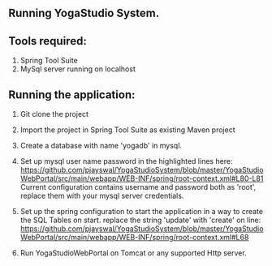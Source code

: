 Running YogaStudio System.
-------------------------

Tools required:
----------------
1. Spring Tool Suite
2. MySql server running on localhost

Running the application:
----------------------
1. Git clone the project
2. Import the project in Spring Tool Suite as existing Maven project
3. Create a database with name 'yogadb' in mysql.
4. Set up mysql user name password in the highlighted lines here: https://github.com/pjayswal/YogaStudioSystem/blob/master/YogaStudioWebPortal/src/main/webapp/WEB-INF/spring/root-context.xml#L80-L81
 Current configuration contains username and password both as 'root', replace them with your mysql server credentials.
5. Set up the spring configuration to start the application in a way to create the SQL Tables on start. replace the string 'update' with 'create' on line: https://github.com/pjayswal/YogaStudioSystem/blob/master/YogaStudioWebPortal/src/main/webapp/WEB-INF/spring/root-context.xml#L68

6. Run YogaStudioWebPortal on Tomcat or any supported Http server.
